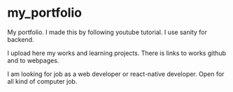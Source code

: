 # my_portfolio
My portfolio. I made this by following youtube tutorial.
I use sanity for backend. 

I upload here my works and learning projects. 
There is links to works github and to webpages.

I am looking for job as a web developer or react-native developer. 
Open for all kind of computer job.

